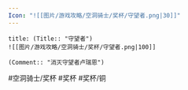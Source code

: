 ```yaml
---
Icon: "![[图片/游戏攻略/空洞骑士/奖杯/守望者.png|30]]"
---
```

```ad-common-bronze-trophy
title: (Title:: "守望者")
![[图片/游戏攻略/空洞骑士/奖杯/守望者.png|100]]

(Comment:: "消灭守望者卢瑞恩")
```

#空洞骑士/奖杯 #奖杯 #奖杯/铜
